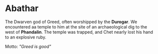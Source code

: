 # Abathar

The Dwarven god of Greed, often worshipped by the **Durogar**. We encountered aa temple to him at the site of an archaeological dig to the west of **Phandalin**. The temple was trapped, and Chet nearly lost his hand to an explosive ruby.

Motto: *"Greed is good"*
